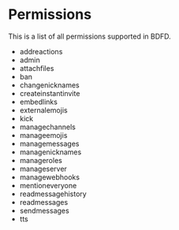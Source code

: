 # Permissions
This is a list of all permissions supported in BDFD.

- addreactions
- admin
- attachfiles
- ban
- changenicknames
- createinstantinvite
- embedlinks
- externalemojis
- kick
- managechannels
- manageemojis
- managemessages
- managenicknames
- manageroles
- manageserver
- managewebhooks
- mentioneveryone
- readmessagehistory
- readmessages
- sendmessages
- tts
